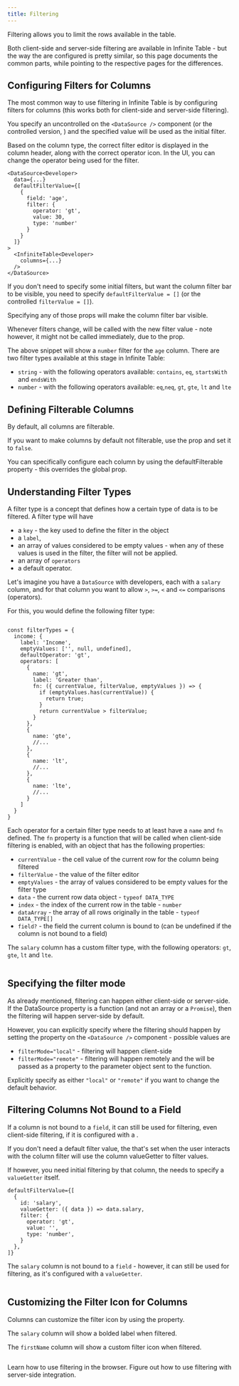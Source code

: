 ```yaml
---
title: Filtering
---
```


Filtering allows you to limit the rows available in the table.

Both client-side and server-side filtering are available in Infinite Table - but the way the are configured is pretty similar, so this page documents the common parts, while pointing to the respective pages for the differences.

## Configuring Filters for Columns

The most common way to use filtering in Infinite Table is by configuring filters for columns (this works both for client-side and server-side filtering).

You specify an uncontrolled <DPropLink name="defaultFilterValue" /> on the `<DataSource />` component (or the controlled version, <DPropLink name="filterValue" />) and the specified value will be used as the initial filter.

Based on the <PropLink name="columns.type" code={false}>column type</PropLink>, the correct filter editor is displayed in the column header, along with the correct operator icon. In the UI, you can change the operator being used for the filter.

```tsx title=Specifying_an_initial_filter_value_for_the_DataSource
<DataSource<Developer>
  data={...}
  defaultFilterValue={[
    {
      field: 'age',
      filter: {
        operator: 'gt',
        value: 30,
        type: 'number'
      }
    }
  ]}
>
  <InfiniteTable<Developer>
    columns={...}
  />
</DataSource>
```

<Note>

If you don't need to specify some initial filters, but want the column filter bar to be visible, you need to specify `defaultFilterValue = []` (or the controlled `filterValue = []`).

Specifying any of those props will make the column filter bar visible.

Whenever filters change, <DPropLink name="onFilterChange" /> will be called with the new filter value - note however, it might not be called immediately, due to the <DPropLink name="filterDelay" /> prop.

</Note>

The above snippet will show a `number` filter for the `age` column. There are two filter types available at this stage in Infinite Table:

 * `string` - with the following operators available: `contains`, `eq`, `startsWith` and `endsWith`
 * `number` - with the following operators available: `eq`,`neq`, `gt`, `gte`, `lt` and `lte`

## Defining Filterable Columns

By default, all columns are filterable.

If you want to make columns by default not filterable, use the <PropLink name="columnDefaultFilterable" /> prop and set it to `false`.

 You can specifically configure each column by using the <PropLink name="columns.defaultFilterable">defaultFilterable</PropLink> property - this overrides the global <PropLink name="columnDefaultFilterable" /> prop.

## Understanding Filter Types

A filter type is a concept that defines how a certain type of data is to be filtered.
A filter type will have
 - a `key` - the key used to define the filter in the <DPropLink name="filterTypes" /> object
 - a `label`,
 - an array of values considered to be empty values - when any of these values is used in the filter, the filter will not be applied.
 - an array of `operators`
 - a default operator.

Let's imagine you have a `DataSource` with developers, each with a `salary` column, and for that column you want to allow `>`, `>=`, `<` and `<=` comparisons (operators).

For this, you would define the following filter type:

```tsx

const filterTypes = {
  income: {
    label: 'Income', 
    emptyValues: ['', null, undefined],
    defaultOperator: 'gt',
    operators: [
      {
        name: 'gt',
        label: 'Greater than',
        fn: ({ currentValue, filterValue, emptyValues }) => {
          if (emptyValues.has(currentValue)) {
            return true;
          }
          return currentValue > filterValue;
        }
      },
      {
        name: 'gte',
        //...
      },
      {
        name: 'lt',
        //...
      },
      {
        name: 'lte',
        //...
      }
    ]
  }
}
```

<Note>

Each operator for a certain filter type needs to at least have a `name` and `fn` defined. The `fn` property is a function that will be called when client-side filtering is enabled, with an object that has the following properties:
 - `currentValue` - the cell value of the current row for the column being filtered
 - `filterValue` - the value of the filter editor
 - `emptyValues` - the array of values considered to be empty values for the filter type
 - `data` - the current row data object - `typeof DATA_TYPE`
 - `index` - the index of the current row in the table - `number`
 - `dataArray` - the array of all rows originally in the table - `typeof DATA_TYPE[]`
 - `field?` - the field the current column is bound to (can be undefined if the column is not bound to a field)

</Note>



<Sandpack title="Client-side filtering in action with custom filter type">

<Description>

The `salary` column has a custom filter type, with the following operators: `gt`, `gte`, `lt` and `lte`.

</Description>

```ts file=filter-custom-filter-type-example.page.tsx
```

</Sandpack>


## Specifying the filter mode

As already mentioned, filtering can happen either client-side or server-side. If the DataSource <DPropLink name="data" /> property is a function (and not an array or a `Promise`), then the filtering will happen server-side by default.

However, you can explicitly specify where the filtering should happen by setting the <DPropLink name="filterMode" /> property on the `<DataSource />` component - possible values are

 - `filterMode="local"` - filtering will happen client-side
 - `filterMode="remote"` - filtering will happen remotely and the <DPropLink name="filterValue" /> will be passed as a property to the parameter object sent to the <DPropLink name="data"/> function.


<Note title="Filter mode ⚠️">

Explicitly specify <DPropLink name="filterMode" /> as either `"local"` or `"remote"` if you want to change the default behavior.

</Note>

## Filtering Columns Not Bound to a Field

If a column is not bound to a `field`, it can still be used for filtering, even client-side filtering, if it is configured with a <PropLink name="columns.valueGetter" />.

<Note>

If you don't need a default filter value, the <DPropLink name="filterValue" /> that's set when the user interacts with the column filter will use the column <PropLink name="columns.valueGetter">valueGetter</PropLink> to filter values.

If however, you need initial filtering by that column, the <DPropLink name="filterValue" /> needs to specify a `valueGetter` itself.

```tsx
defaultFilterValue={[
  {
    id: 'salary',
    valueGetter: ({ data }) => data.salary,
    filter: {
      operator: 'gt',
      value: '',
      type: 'number',
    }
  },
]}
```

</Note>

<Sandpack title="Filtering a column not bound to a field">

<Description>

The `salary` column is not bound to a `field` - however, it can still be used for filtering, as it's configured with a `valueGetter`.

</Description>

```ts file=filter-column-with-id-example.page.tsx
```

</Sandpack>


## Customizing the Filter Icon for Columns

Columns can customize the filter icon by using the <PropLink name="columns.renderFilterIcon" /> property.

<Sandpack title="Custom filter icons for salary and name columns">

<Description>

The `salary` column will show a bolded label when filtered.

The `firstName` column will show a custom filter icon when filtered.

</Description>

```ts file=$DOCS/learn/columns/column-filter-icon-example.page.tsx
```

</Sandpack>

<HeroCards>
<YouWillLearnCard title="Client-side filtering" path="./filtering/filtering-client-side">
Learn how to use filtering in the browser.
</YouWillLearnCard>
<YouWillLearnCard title="Server-side filtering" path="./filtering/filtering-server-side">
Figure out how to use filtering with server-side integration.
</YouWillLearnCard>
</HeroCards>

